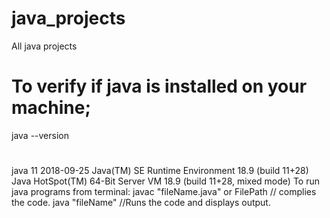 # java_projects
All java projects
# To verify if java is installed on your machine;
 java --version
 #
java 11 2018-09-25
Java(TM) SE Runtime Environment 18.9 (build 11+28)
Java HotSpot(TM) 64-Bit Server VM 18.9 (build 11+28, mixed mode)
To run java programs from terminal:
      javac "fileName.java" or FilePath // complies the code.
      java "fileName" //Runs the code and displays output. 
